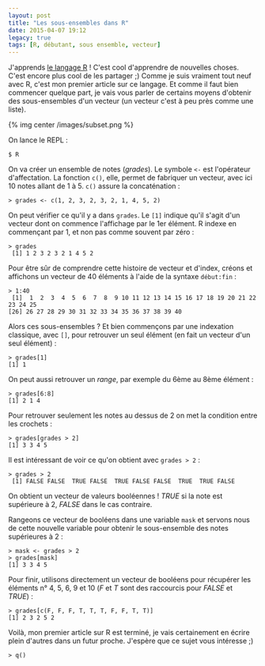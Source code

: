 ```yaml
---
layout: post
title: "Les sous-ensembles dans R"
date: 2015-04-07 19:12
legacy: true
tags: [R, débutant, sous ensemble, vecteur]
---
```




J'apprends [le langage R](http://www.r-project.org/) ! C'est cool d'apprendre de nouvelles choses.
C'est encore plus cool de les partager ;) Comme je suis vraiment tout neuf avec
R, c'est mon premier article sur ce langage. Et comme il faut bien commencer
quelque part, je vais vous parler de certains moyens d'obtenir des
sous-ensembles d'un vecteur (un vecteur c'est à peu près comme une liste).

{% img center /images/subset.png %}

<!-- more -->

On lance le REPL&nbsp;:

    $ R

On va créer un ensemble de notes (*grades*).  Le symbole `<-` est l'opérateur
d'affectation. La fonction `c()`, elle, permet de fabriquer un vecteur, avec
ici 10 notes allant de 1 à 5. `c()` assure la concaténation&nbsp;:

    > grades <- c(1, 2, 3, 2, 3, 2, 1, 4, 5, 2)

On peut vérifier ce qu'il y a dans `grades`. Le `[1]` indique qu'il s'agit d'un
vecteur dont on commence l'affichage par le 1er élément. R indexe en commençant
par 1, et non pas comme souvent par zéro&nbsp;:

    > grades
     [1] 1 2 3 2 3 2 1 4 5 2
 
Pour être sûr de comprendre cette histoire de vecteur et d'index, créons et
affichons un vecteur de 40 éléments à l'aide de la syntaxe `début:fin`&nbsp;:

    > 1:40
     [1]  1  2  3  4  5  6  7  8  9 10 11 12 13 14 15 16 17 18 19 20 21 22 23 24 25
    [26] 26 27 28 29 30 31 32 33 34 35 36 37 38 39 40

Alors ces sous-ensembles ? Et bien commençons par une indexation classique, avec
`[]`, pour retrouver un seul élément (en fait un vecteur d'un seul élément)&nbsp;:

    > grades[1]
    [1] 1

On peut aussi retrouver un *range*, par exemple du 6ème au 8ème élément&nbsp;:

    > grades[6:8]
    [1] 2 1 4

Pour retrouver seulement les notes au dessus de 2 on met la condition entre les
crochets&nbsp;:

    > grades[grades > 2]
    [1] 3 3 4 5

Il est intéressant de voir ce qu'on obtient avec `grades > 2`&nbsp;:

    > grades > 2
     [1] FALSE FALSE  TRUE FALSE  TRUE FALSE FALSE  TRUE  TRUE FALSE

On obtient un vecteur de valeurs booléennes ! *TRUE* si la note est supérieure
à 2, *FALSE* dans le cas contraire.

Rangeons ce vecteur de booléens dans une variable `mask` et servons nous de
cette nouvelle variable pour obtenir le sous-ensemble des notes supérieures
à 2&nbsp;:

    > mask <- grades > 2
    > grades[mask]
    [1] 3 3 4 5

Pour finir, utilisons directement un vecteur de booléens pour récupérer les
éléments n° 4, 5, 6, 9 et 10 (*F* et *T* sont des raccourcis pour *FALSE* et
*TRUE*)&nbsp;:

    > grades[c(F, F, F, T, T, T, F, F, T, T)]
    [1] 2 3 2 5 2

Voilà, mon premier article sur R est terminé, je vais certainement en écrire
plein d'autres dans un futur proche. J'espère que ce sujet vous intéresse ;)

    > q()


